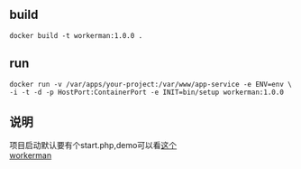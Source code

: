 
## build
`docker build -t workerman:1.0.0 .`
## run
`docker run -v /var/apps/your-project:/var/www/app-service -e ENV=env \
-i -t -d -p HostPort:ContainerPort -e INIT=bin/setup workerman:1.0.0`

## 说明
项目启动默认要有个start.php,demo可以看[这个](https://github.com/zhanghuangang/docker/tree/master/Workerman/start.php)     
[workerman](https://github.com/walkor/workerman/)